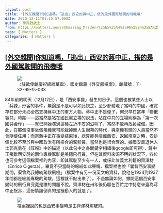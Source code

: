 ```yaml
---
layout: post
title: "[外交雜聞]你知道嗎，「逃出」西安的蔣中正，搭的是外國駕駛開的飛機哦"
date: 2020-12-11T01:19:57.000Z
author: 學界野武士
from: https://matters.news/@Amazing_MrsJen/%25E5%25A4%2596%25E4%25BA%25A4%25E9%259B%259C%25E8%2581%259E-%25E4%25BD%25A0%25E7%259F%25A5%25E9%2581%2593%25E5%2597%258E-%25E9%2580%2583%25E5%2587%25BA-%25E8%25A5%25BF%25E5%25AE%2589%25E7%259A%2584%25E8%2594%25A3%25E4%25B8%25AD%25E6%25AD%25A3-%25E6%2590%25AD%25E7%259A%2584%25E6%2598%25AF%25E5%25A4%2596%25E5%259C%258B%25E9%25A7%2595%25E9%25A7%259B%25E9%2596%258B%25E7%259A%2584%25E9%25A3%259B%25E6%25A9%259F%25E5%2593%25A6-bafyreif3yewv6iheem5ajdd4ykplgtu6ir36bbtjmjbrzy6cr72a442rgi
tags: [ Matters ]
categories: [ Matters ]
---
```

<!--1607649597000-->
[[外交雜聞]你知道嗎，「逃出」西安的蔣中正，搭的是外國駕駛開的飛機哦](https://matters.news/@Amazing_MrsJen/%25E5%25A4%2596%25E4%25BA%25A4%25E9%259B%259C%25E8%2581%259E-%25E4%25BD%25A0%25E7%259F%25A5%25E9%2581%2593%25E5%2597%258E-%25E9%2580%2583%25E5%2587%25BA-%25E8%25A5%25BF%25E5%25AE%2589%25E7%259A%2584%25E8%2594%25A3%25E4%25B8%25AD%25E6%25AD%25A3-%25E6%2590%25AD%25E7%259A%2584%25E6%2598%25AF%25E5%25A4%2596%25E5%259C%258B%25E9%25A7%2595%25E9%25A7%259B%25E9%2596%258B%25E7%259A%2584%25E9%25A3%259B%25E6%25A9%259F%25E5%2593%25A6-bafyreif3yewv6iheem5ajdd4ykplgtu6ir36bbtjmjbrzy6cr72a442rgi)
------

<div>
<figure class="image">      <picture>        <source type="image/webp" media="(min-width: 768px)" srcset="https://assets.matters.news/processed/1080w/embed/41df885c-cfc7-4826-af1f-4e18435ca825.webp" onerror="this.srcset='https://assets.matters.news/embed/41df885c-cfc7-4826-af1f-4e18435ca825.jpeg'">        <source media="(min-width: 768px)" srcset="https://assets.matters.news/processed/1080w/embed/41df885c-cfc7-4826-af1f-4e18435ca825.jpeg" onerror="this.srcset='https://assets.matters.news/embed/41df885c-cfc7-4826-af1f-4e18435ca825.jpeg'">        <source type="image/webp" srcset="https://assets.matters.news/processed/540w/embed/41df885c-cfc7-4826-af1f-4e18435ca825.webp">        <img src="https://assets.matters.news/embed/41df885c-cfc7-4826-af1f-4e18435ca825.jpeg" srcset="https://assets.matters.news/processed/540w/embed/41df885c-cfc7-4826-af1f-4e18435ca825.jpeg" loading="lazy" referrerpolicy="no-referrer">      </picture>    <figcaption><span>〈駐歐使館慶祝總統華誕〉，國史館藏《外交部檔案》，館藏號：11-32-99-15-038</span></figcaption></figure><p>84年前的明天（12月12日），是「西安事變」發生的日子。這個也被某些人士以「兵諫」形容的事件，無論是不是可以如此視之，至少都體現了當時的中國，確實存在部分未必全然支持蔣中正的軍方人物。蔣中正不是傻子，何況早在當年「聯俄容共」時期——這當然是站在國民黨立場的說法，站在中共的立場則稱為「第一次國共合作」——就已開始嚐過這種左近不安的滋味了，當然不敢再放鬆戒備。因此，在那個沒事坐個飛機就可能栽掉而人生謝幕的時代，與座機有關的人員當然不會隨便任用；而當蔣中正在事變結束後，總算能夠飛離西安、返回南京之時，安排個比較不至於與中國政治有所摻合的駕駛員，當然也是很合理的。據國安局退休人士郭克勇在《旺報》中的描述（以此句中之各關鍵字相組後google即可得），蔣中正飛離西安時的兩位專機駕駛是美籍飛行員，但在其資料來源不明的狀況下，各位也可參考這個檔案裡的內容，即其駕駛至少有一人，或係此位義大利籍的齊澤材（Enrico Cigerza）。畢竟不只當時的報紙如此聲稱，檔案裡也說「曩昔西安事變期間，渠曾為我總統駕駛飛機」（檔案中有另一份英文的資料，說他在1934到1937年間都是總統專機的駕駛，這裡就不貼出來了）。不過無論如何，撇開這個西安事變時的飛行員究竟是誰的問題不說，齊澤材在卅年後仍願在百忙之中特意來臺為蔣中正祝壽，這份情誼倒真的是挺動人的就是了。</p><figure class="image">      <picture>        <source type="image/webp" media="(min-width: 768px)" srcset="https://assets.matters.news/processed/1080w/embed/e5952bda-3748-41c7-ac43-fbe161ea26b7.webp" onerror="this.srcset='https://assets.matters.news/embed/e5952bda-3748-41c7-ac43-fbe161ea26b7.jpeg'">        <source media="(min-width: 768px)" srcset="https://assets.matters.news/processed/1080w/embed/e5952bda-3748-41c7-ac43-fbe161ea26b7.jpeg" onerror="this.srcset='https://assets.matters.news/embed/e5952bda-3748-41c7-ac43-fbe161ea26b7.jpeg'">        <source type="image/webp" srcset="https://assets.matters.news/processed/540w/embed/e5952bda-3748-41c7-ac43-fbe161ea26b7.webp">        <img src="https://assets.matters.news/embed/e5952bda-3748-41c7-ac43-fbe161ea26b7.jpeg" srcset="https://assets.matters.news/processed/540w/embed/e5952bda-3748-41c7-ac43-fbe161ea26b7.jpeg" loading="lazy" referrerpolicy="no-referrer">      </picture>    <figcaption><span>檔案裡說的也是西安事變時是由齊澤材駕駛的。</span></figcaption></figure><p><br></p>
</div>
